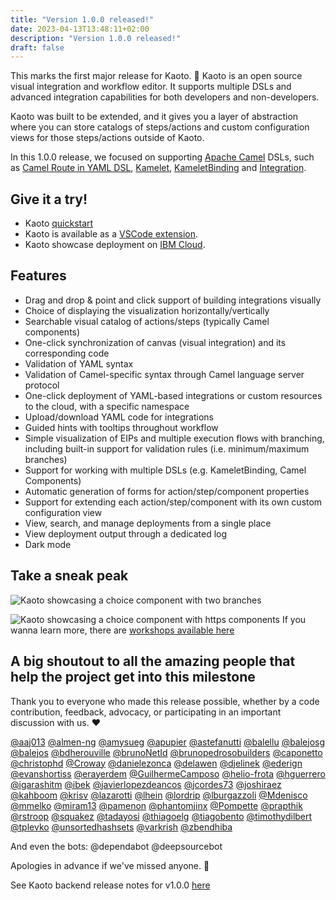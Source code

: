 ```yaml
---
title: "Version 1.0.0 released!"
date: 2023-04-13T13:48:11+02:00
description: "Version 1.0.0 released!"
draft: false
---
```


This marks the first major release for Kaoto. 🍾  Kaoto is an open source visual integration and workflow editor. It supports multiple DSLs and advanced integration capabilities for both developers and non-developers.

Kaoto was built to be extended, and it gives you a layer of abstraction where you can store catalogs of steps/actions and custom configuration views for those steps/actions outside of Kaoto.

In this 1.0.0 release, we focused on supporting [Apache Camel](https://camel.apache.org/) DSLs, such as [Camel Route in YAML DSL](https://camel.apache.org/camel-k/1.11.x/languages/yaml.html), [Kamelet](https://camel.apache.org/camel-k/1.12.x/kamelets/kamelets-user.html), [KameletBinding](https://camel.apache.org/camel-k/1.12.x/kamelets/kamelets-user.html#kamelets-usage-binding) and [Integration](https://camel.apache.org/camel-k/1.12.x/running/running.html#no-cli-integration).

## Give it a try!

* Kaoto [quickstart](/docs/quickstart/)
* Kaoto is available as a [VSCode extension](https://marketplace.visualstudio.com/items?itemName=redhat.vscode-kaoto).
* Kaoto showcase deployment on [IBM Cloud](https://red.ht/kaoto).


## Features
- Drag and drop & point and click support of building integrations visually
- Choice of displaying the visualization horizontally/vertically
- Searchable visual catalog of actions/steps (typically Camel components)
- One-click synchronization of canvas (visual integration) and its corresponding code
- Validation of YAML syntax
- Validation of Camel-specific syntax through Camel language server protocol
- One-click deployment of YAML-based integrations or custom resources to the cloud, with a specific namespace
- Upload/download YAML code for integrations
- Guided hints with tooltips throughout workflow
- Simple visualization of EIPs and multiple execution flows with branching, including built-in support for validation rules (i.e. minimum/maximum branches)
- Support for working with multiple DSLs (e.g. KameletBinding, Camel Components)
- Automatic generation of forms for action/step/component properties
- Support for extending each action/step/component with its own custom configuration view
- View, search, and manage deployments from a single place
- View deployment output through a dedicated log
- Dark mode

## Take a sneak peak
![Kaoto showcasing a choice component with two branches](/images/workshop/beginner-camel-choice/first.png "Kaoto showcasing a choice component with two branches")

![Kaoto showcasing a choice component with https components](/images/workshop/beginner-camel-choice/front.png "Kaoto showcasing a choice component with https components")
If you wanna learn more, there are [workshops available here](/workshop)

## A big shoutout to all the amazing people that help the project get into this milestone
Thank you to everyone who made this release possible, whether by a code contribution, feedback, advocacy, or participating in an important discussion with us. ❤️

[@aaj013](https://github.com/aaj013) [@almen-ng](https://github.com/almen-ng) [@amysueg](https://github.com/amysueg) [@apupier](https://github.com/apupier) [@astefanutti](https://github.com/astefanutti) [@balellu](https://github.com/balellu) [@balejosg](https://github.com/balejosg) [@balejos](https://github.com/balejos) [@bdherouville](https://github.com/bdherouville) [@brunoNetId](https://github.com/brunoNetId) [@brunopedrosobuilders](https://github.com/brunopedrosobuilders) [@caponetto](https://github.com/caponetto) [@christophd](https://github.com/christophd) [@Croway](https://github.com/Croway) [@danielezonca](https://github.com/danielezonca) [@delawen](https://github.com/delawen) [@djelinek](https://github.com/djelinek) [@ederign](https://github.com/ederign) [@evanshortiss](https://github.com/evanshortiss) [@erayerdem](https://github.com/erayerdem) [@GuilhermeCamposo](https://github.com/GuilhermeCamposo) [@helio-frota](https://github.com/helio-frota) [@hguerrero](https://github.com/hguerrero) [@igarashitm](https://github.com/igarashitm) [@ibek](https://github.com/ibek) [@javierlopezdeancos](https://github.com/javierlopezdeancos) [@jcordes73](https://github.com/jcordes73) [@joshiraez](https://github.com/joshiraez) [@kahboom](https://github.com/kahboom) [@krisv](https://github.com/krisv) [@lazarotti](https://github.com/lazarotti) [@lhein](https://github.com/lhein) [@lordrip](https://github.com/lordrip) [@lburgazzoli](https://github.com/lburgazzoli) [@Mdenisco](https://github.com/Mdenisco) [@mmelko](https://github.com/mmelko) [@miram13](https://github.com/miram13) [@pamenon](https://github.com/pamenon) [@phantomjinx](https://github.com/phantomjinx) [@Pompette](https://github.com/Pompette) [@prapthik](https://github.com/prapthik) [@rstroop](https://github.com/rstroop) [@squakez](https://github.com/squakez) [@tadayosi](https://github.com/tadayosi) [@thiagoelg](https://github.com/thiagoelg) [@tiagobento](https://github.com/tiagobento) [@timothydilbert](https://github.com/timothydilbert) [@tplevko](https://github.com/tplevko) [@unsortedhashsets](https://github.com/unsortedhashsets) [@varkrish](https://github.com/varkrish) [@zbendhiba](https://github.com/zbendhiba)

And even the bots: @dependabot @deepsourcebot

Apologies in advance if we've missed anyone. 🙂

See Kaoto backend release notes for v1.0.0 [here](https://github.com/KaotoIO/kaoto-backend/releases/tag/v1.0.0)
